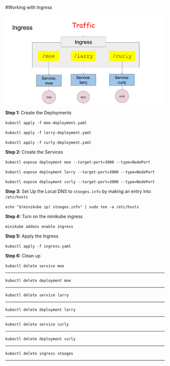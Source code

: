 #Working with Ingress

![Ingress](./images/ingress.png)

**Step 1:** Create the Deployments

`kubectl apply -f moe-deployment.yaml`

`kubectl apply -f larry-deployment.yaml`

`kubectl apply -f curly-deployment.yaml`

**Step 2:** Create the Services

`kubectl expose deployment moe --target-port=3000 --type=NodePort`

`kubectl expose deployment larry --target-port=3000 --type=NodePort`

`kubectl expose deployment curly --target-port=3000 --type=NodePort`

**Step 3:** Set Up the Local DNS to `stooges.info` by making an entry into `/etc/hosts`

`echo "$(minikube ip) stooges.info" | sudo tee -a /etc/hosts`

**Step 4:** Turn on the minikube ingress

`minikube addons enable ingress`

**Step 5:** Apply the Ingress

`kubectl apply -f ingress.yaml`

**Step 6:** Clean up

`kubectl delete service moe`

------

`kubectl delete deployment moe`

------

`kubectl delete service larry`

------

`kubectl delete deployment larry`

------

`kubectl delete service curly`

------

`kubectl delete deployment curly`

------

`kubectl delete ingress stooges`

------